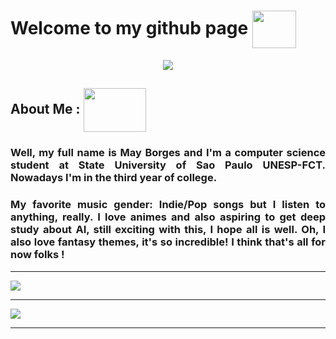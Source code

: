 <h1 align="justify" >Welcome to my github page
 <img  src="https://camo.githubusercontent.com/a0d58634789b846466557b4c210c1638560a4bd4457161899e026ce7345bb288/687474703a2f2f32352e6d656469612e74756d626c722e636f6d2f63393961353739646233616530666331363462663463636131343838383564332f74756d626c725f6d6a6776386b45754d67317338376e37396f315f3430302e676966" align="center" width="70px" height="60px">
</h1> 

<div width="100%" align="center">
 <img src="https://data.whicdn.com/images/230097051/original.gif">
</div>
 
<h2 align="justify">About Me : 
 <img src="https://lh4.googleusercontent.com/proxy/AIOjERc8_f_bzla-dFV4SxMfzbWG0BH79XVKJOy_Q_ifsjkXGucXaPBJLxPnSYaeiDRVTJEphfWpU-uQOd2T21in5RfsC6hZIHyNAPcqzS0s4HhOgFzjAWMvJKCSBDlhJw=s0-d" width="100px" height="70px" align="center"
</h2>

<h3 align="justify" font-size="5px">Well, my full name is May Borges and I'm a computer science student at State University of Sao Paulo UNESP-FCT. Nowadays I'm in the third year of college.
</h3>

<h3 align="justify" font-size="5px">My favorite music gender: Indie/Pop songs but I listen to anything, really. I love animes and also aspiring to get deep study about AI, still exciting with this, I hope all is well. Oh, I also love fantasy themes, it's so incredible! I think that's all for now folks !
</h3>

 ___
 
<div width="100%" align="justify">
  <a href="https://github.com/anuraghazra/github-readme-stats">
    <img align="center" src="https://github-readme-stats.vercel.app/api?username=mayborgs&show_icons=true&theme=dracula" />
  </a>
</div>
 
___

<div width="100%" align="justify">
  <a href="https://github.com/anuraghazra/github-readme-stats">
    <img align="center" src="https://github-readme-stats.vercel.app/api/top-langs/?username=mayborgs&langs_count=10&theme=dracula" />
  </a> 
</div>

___
